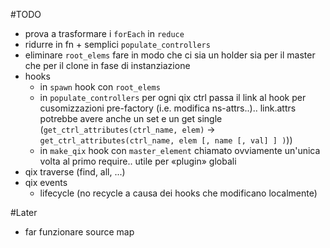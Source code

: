 #TODO

+ prova a trasformare i `forEach` in `reduce`
+ ridurre in fn + semplici `populate_controllers`
+ eliminare `root_elems` fare in modo che ci sia un holder sia per il master che per il clone in fase di instanziazione 
+ hooks
  + in `spawn` hook con `root_elems`
  + in `populate_controllers` per ogni qix ctrl passa il link al hook per cusomizzazioni pre-factory (i.e. modifica ns-attrs..).. link.attrs potrebbe avere anche un set e un get single (`get_ctrl_attributes(ctrl_name, elem)` -> `get_ctrl_attributes(ctrl_name, elem [, name [, val] ] )`)) 
  + in `make_qix` hook con `master_element` chiamato ovviamente un'unica volta al primo require.. utile per «plugin» globali
+ qix traverse (find, all, ...)
+ qix events
 	+ lifecycle (no recycle a causa dei hooks che modificano localmente)


#Later
+ far funzionare source map 